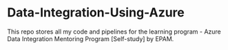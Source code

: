 # Data-Integration-Using-Azure

This repo stores all my code and pipelines for the learning program - Azure Data Integration Mentoring Program [Self-study] by EPAM.
 
